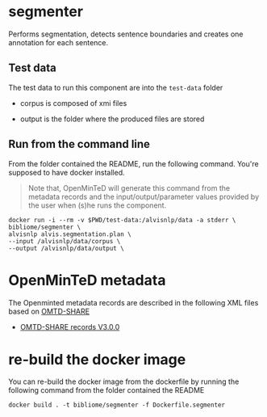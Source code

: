 # segmenter
Performs segmentation, detects sentence boundaries and creates one annotation for each sentence.

## Test data
The test data to run this component are into the `test-data` folder
 
* corpus is composed of xmi files

* output is the folder where the produced files are stored

## Run from the command line

From the folder contained the README, run the following command. You're supposed to have docker installed.
> Note that, OpenMinTeD will generate this command from the metadata records and the input/output/parameter values provided by the user when (s)he runs the component. 

```
docker run -i --rm -v $PWD/test-data:/alvisnlp/data -a stderr \
bibliome/segmenter \
alvisnlp alvis.segmentation.plan \
--input /alvisnlp/data/corpus \
--output /alvisnlp/data/output \
```

# OpenMinTeD metadata

The Openminted metadata records are described in the following XML files based on [OMTD-SHARE](https://openminted.github.io/releases/omtd-share/)
* [OMTD-SHARE records V3.0.0](segmenter.metadata.omtd.v3.0.2.xml)

# re-build the docker image
You can re-build the docker image from the dockerfile by running the following command from the folder contained the README
```
docker build . -t bibliome/segmenter -f Dockerfile.segmenter
```
